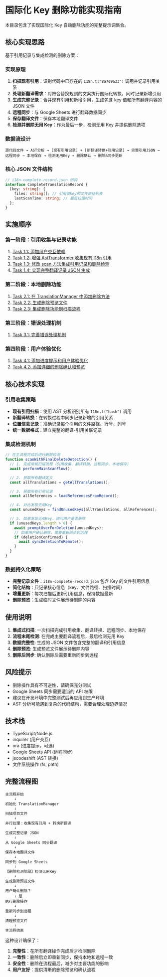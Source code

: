 # 国际化 Key 删除功能实现指南

本目录包含了实现国际化 Key 自动删除功能的完整提示词集合。

## 核心实现思路

基于引用记录与集成检测的删除方案：

### 实现原理

1. **扫描现有引用**：识别代码中已存在的 `I18n.t("8a709a33")` 调用并记录引用关系
2. **处理新翻译需求**：对符合替换规则的文案执行国际化转换，同时记录新增引用
3. **生成完整记录**：合并现有引用和新增引用，生成包含 key 值和所有翻译内容的 JSON 文件
4. **远程同步**：与 Google Sheets 进行翻译数据同步
5. **保存翻译文件**：保存本地翻译文件
6. **检测并删除无用 Key**：作为最后一步，检测无用 Key 并提供删除选项

### 数据流设计

```
源代码文件 → AST分析 → [现有引用记录] + [新翻译转换+引用记录] → 完整引用JSON → 远程同步 → 本地保存 → 检测无用Key → 删除确认 → 删除&同步更新
```

### 核心 JSON 文件结构

```typescript
// i18n-complete-record.json 结构
interface CompleteTranslationRecord {
  [key: string]: {
    files: string[]; // 引用该key的文件路径列表
    lastScanTime: string; // 最后扫描时间
  };
}
```

## 实施顺序

### 第一阶段：引用收集与记录功能

1. [Task 1.1: 添加用户交互依赖](./task-1-1-add-dependencies.md)
2. [Task 1.2: 增强 AstTransformer 收集现有 I18n 引用](./task-1-2-user-interaction.md)
3. [Task 1.3: 修改 scan 方法集成引用记录和删除检测](./task-1-3-async-support.md)
4. [Task 1.4: 实现完整翻译记录 JSON 生成](./task-1-4-collect-existing-references.md)

### 第二阶段：本地删除功能

1. [Task 2.1: 在 TranslationManager 中添加删除方法](./task-2-1-delete-method.md)
2. [Task 2.2: 生成删除预览文件](./task-2-2-backup-function.md)
3. [Task 2.3: 集成删除功能到扫描流程](./task-2-3-integrate-deletion.md)

### 第三阶段：错误处理机制

1. [Task 3.1: 完善错误处理机制](./task-4-1-error-handling.md)

### 第四阶段：用户体验优化

1. [Task 4.1: 添加进度提示和用户体验优化](./task-5-1-progress-indicators.md)
2. [Task 4.2: 添加详细的删除确认和预览](./task-5-2-detailed-confirmation.md)

## 核心技术实现

### 引用收集策略

- **现有引用扫描**：使用 AST 分析识别所有 `I18n.t("hash")` 调用
- **新翻译转换**：在转换过程中同步记录新增的引用关系
- **位置信息记录**：准确记录每个引用的文件路径、行号、列号
- **统一数据格式**：建立完整的翻译-引用关联记录

### 集成检测机制

```typescript
// 在主流程完成后进行删除检测
function scanWithFinalDeleteDetection() {
  // 1. 完成常规扫描流程（引用收集、翻译转换、远程同步、本地保存）
  await performMainScanFlow();

  // 2. 获取所有翻译定义
  const allTranslations = getAllTranslations();

  // 3. 获取所有引用记录
  const allReferences = loadReferencesFromRecord();

  // 4. 对比发现无用Key
  const unusedKeys = findUnusedKeys(allTranslations, allReferences);

  // 5. 如果发现无用Key，询问用户是否删除
  if (unusedKeys.length > 0) {
    await promptUserForDeletion(unusedKeys);
    // 如果用户确认删除，需要重新同步到远程
    if (deletionConfirmed) {
      await syncDeletionToRemote();
    }
  }
}
```

### 数据持久化策略

- **完整记录文件**：`i18n-complete-record.json` 包含 Key 的文件引用信息
- **简化结构**：只记录核心信息（key、文件路径、扫描时间）
- **增量更新**：每次扫描后更新引用信息，保持数据最新
- **删除预览**：生成临时文件展示待删除的内容

## 使用说明

1. **集成式扫描**: 一次扫描完成引用收集、翻译转换、远程同步、本地保存
2. **流程末尾检测**: 在完成主要翻译流程后，最后检测无用 Key
3. **数据完整性**: 生成的 JSON 文件包含完整的翻译和引用信息
4. **删除预览**: 生成预览文件展示待删除内容
5. **删除后同步**: 确认删除后需要重新同步到远程

## 风险提示

- 删除操作具有不可逆性，请确保充分测试
- Google Sheets 同步需要适当的 API 权限
- 建议在开发环境中完整测试后再应用到生产环境
- AST 分析可能遇到复杂的代码结构，需要合理处理边界情况

## 技术栈

- TypeScript/Node.js
- inquirer (用户交互)
- ora (进度提示，可选)
- Google Sheets API (远程同步)
- jscodeshift (AST 转换)
- 文件系统操作 (fs, path)

## 完整流程图

```
主流程开始
    ↓
初始化 TranslationManager
    ↓
扫描项目文件
    ↓
并行处理：收集现有引用 + 转换新翻译
    ↓
生成完整记录 JSON
    ↓
从 Google Sheets 同步翻译
    ↓
保存本地翻译文件
    ↓
同步到 Google Sheets
    ↓
【删除检测阶段】检测无用Key
    ↓
生成删除预览文件
    ↓
用户确认删除？
    ↓ 是
执行删除操作
    ↓
重新同步到远程
    ↓
清理预览文件
    ↓
主流程结束
```

这种设计确保了：

1. **完整性**：在所有翻译操作完成后才检测删除
2. **一致性**：删除后立即重新同步，保持本地和远程一致
3. **安全性**：删除在流程最后，减少对主要功能的影响
4. **用户友好**：提供清晰的删除预览和确认流程
